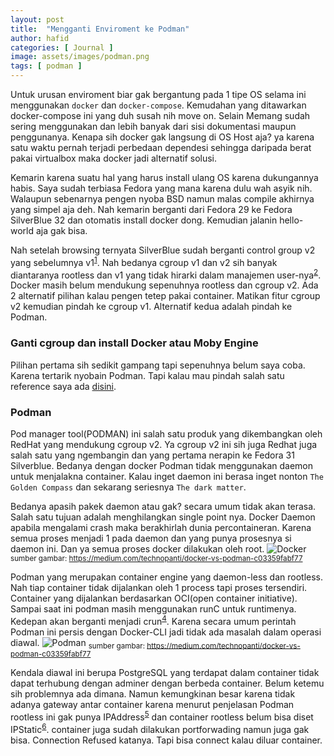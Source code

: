 ```yaml
---
layout: post
title:  "Mengganti Enviroment ke Podman"
author: hafid
categories: [ Journal ]
image: assets/images/podman.png
tags: [ podman ]
---
```


Untuk urusan enviroment biar gak bergantung pada 1 tipe OS selama ini menggunakan `docker` dan `docker-compose`. Kemudahan yang ditawarkan docker-compose ini yang duh susah nih move on. Selain Memang sudah sering menggunakan dan lebih banyak dari sisi dokumentasi maupun penggunanya. Kenapa sih docker gak langsung di OS Host aja? ya karena satu waktu pernah terjadi perbedaan dependesi sehingga daripada berat pakai virtualbox maka docker jadi alternatif solusi. 

Kemarin karena suatu hal yang harus install ulang OS karena dukungannya habis. Saya sudah terbiasa Fedora yang mana karena dulu wah asyik nih. Walaupun sebenarnya pengen nyoba BSD namun malas compile akhirnya yang simpel aja deh. Nah kemarin berganti dari Fedora 29 ke Fedora SilverBlue 32 dan otomatis install docker dong. Kemudian jalanin hello-world aja gak bisa. 

Nah setelah browsing ternyata SilverBlue sudah berganti control group v2 yang sebelumnya v1<sup>[1](1)</sup>. Nah bedanya cgroup v1 dan v2 sih banyak diantaranya rootless dan v1 yang tidak hirarki dalam manajemen user-nya<sup>[2](2)</sup>. Docker masih belum mendukung sepenuhnya rootless dan cgroup v2. Ada 2 alternatif pilihan kalau pengen tetep pakai container. Matikan fitur cgroup v2 kemudian pindah ke cgroup v1. Alternatif kedua adalah pindah ke Podman.

### Ganti cgroup dan install Docker atau Moby Engine
Pilihan pertama sih sedikit gampang tapi sepenuhnya belum saya coba. Karena tertarik nyobain Podman. Tapi kalau mau pindah salah satu reference saya ada [disini](3). 

### Podman
Pod manager tool(PODMAN) ini salah satu produk yang dikembangkan oleh RedHat yang mendukung cgroup v2. Ya cgroup v2 ini sih juga Redhat juga salah satu yang ngembangin dan yang pertama nerapin ke Fedora 31 Silverblue. Bedanya dengan docker Podman tidak menggunakan daemon untuk menjalakna container. Kalau inget daemon ini berasa inget nonton `The Golden Compass` dan sekarang seriesnya `The dark matter`. 

Bedanya apasih pakek daemon atau gak? secara umum tidak akan terasa. Salah satu tujuan adalah menghilangkan single point nya. Docker Daemon apabila mengalami crash maka berakhirlah dunia percontaineran. Karena semua proses menjadi 1 pada daemon dan yang punya prosesnya si daemon ini. Dan ya semua proses docker dilakukan oleh root. 
![Docker]({{site.url}}/assets/images/docker_hirarki.png)
<sub>sumber gambar: https://medium.com/technopanti/docker-vs-podman-c03359fabf77</sub>

Podman yang merupakan container engine yang daemon-less dan rootless. Nah tiap container tidak dijalankan oleh 1 process tapi proses tersendiri. Container yang dijalankan berdasarkan OCI(open container initiative). Sampai saat ini podman masih menggunakan runC untuk runtimenya. Kedepan akan berganti menjadi crun<sup>[4](4)</sup>. Karena secara umum perintah Podman ini persis dengan Docker-CLI jadi tidak ada masalah dalam operasi diawal.
![Podman]({{site.url}}/assets/images/podman_hirariki.png)
<sub>sumber gambar: https://medium.com/technopanti/docker-vs-podman-c03359fabf77</sub>

Kendala diawal ini berupa PostgreSQL yang terdapat dalam container tidak dapat terhubung dengan adminer dengan berbeda container. Belum ketemu sih problemnya ada dimana. Namun kemungkinan besar karena tidak adanya gateway antar container karena menurut penjelasan Podman rootless ini gak punya IPAddress<sup>[5](5)</sup> dan container rootless belum bisa diset IPStatic<sup>[6](6)</sup>. container juga sudah dilakukan portforwading namun juga gak bisa. Connection Refused katanya. Tapi bisa connect kalau diluar container.


[1]: https://www.redhat.com/sysadmin/fedora-31-control-group-v2
[2]: https://www.kernel.org/doc/html/v4.18/admin-guide/cgroup-v2.html
[3]: https://www.linuxuprising.com/2019/11/how-to-install-and-use-docker-on-fedora.html
[4]: https://www.redhat.com/sysadmin/introduction-crun
[5]: https://podman.io/getting-started/network.html
[6]: https://github.com/containers/podman/issues/7842
